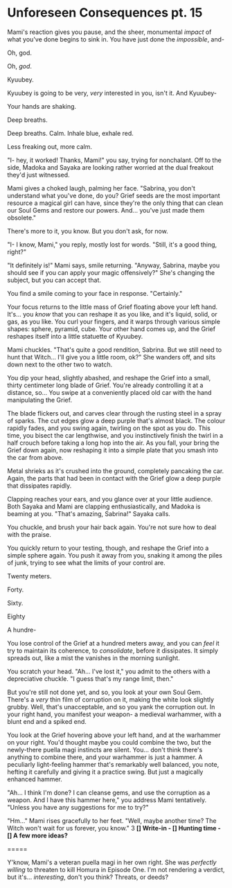 # Unforeseen Consequences pt. 15

Mami's reaction gives you pause, and the sheer, monumental *impact* of what you've done begins to sink in. You have just done the *impossible*, and-

Oh, god.

Oh, *god*.

Kyuubey.

Kyuubey is going to be very, *very* interested in you, isn't it. And Kyuubey-

Your hands are shaking.

Deep breaths.

Deep breaths. Calm. Inhale blue, exhale red.

Less freaking out, more calm.

"I- hey, it worked! Thanks, Mami!" you say, trying for nonchalant. Off to the side, Madoka and Sayaka are looking rather worried at the dual freakout they'd just witnessed.

Mami gives a choked laugh, palming her face. "Sabrina, you don't understand what you've done, do you? Grief seeds are the most important resource a magical girl can have, since they're the only thing that can clean our Soul Gems and restore our powers. And... you've just made them obsolete."

There's more to it, you know. But you don't ask, for now.

"I- I know, Mami," you reply, mostly lost for words. "Still, it's a good thing, right?"

"It definitely is!" Mami says, smile returning. "Anyway, Sabrina, maybe you should see if you can apply your magic offensively?" She's changing the subject, but you can accept that.

You find a smile coming to your face in response. "Certainly."

Your focus returns to the little mass of Grief floating above your left hand. It's... you *know* that you can reshape it as you like, and it's liquid, solid, or gas, as you like. You curl your fingers, and it warps through various simple shapes: sphere, pyramid, cube. Your other hand comes up, and the Grief reshapes itself into a little statuette of Kyuubey.

Mami chuckles. "That's quite a good rendition, Sabrina. But we still need to hunt that Witch... I'll give you a little room, ok?" She wanders off, and sits down next to the other two to watch.

You dip your head, slightly abashed, and reshape the Grief into a small, thirty centimeter long blade of Grief. You're already controlling it at a distance, so... You swipe at a conveniently placed old car with the hand manipulating the Grief.

The blade flickers out, and carves clear through the rusting steel in a spray of sparks. The cut edges glow a deep purple that's almost black. The colour rapidly fades, and you swing again, twirling on the spot as you do. This time, you bisect the car lengthwise, and you instinctively finish the twirl in a half crouch before taking a long hop into the air. As you fall, your bring the Grief down again, now reshaping it into a simple plate that you smash into the car from above.

Metal shrieks as it's crushed into the ground, completely pancaking the car. Again, the parts that had been in contact with the Grief glow a deep purple that dissipates rapidly.

Clapping reaches your ears, and you glance over at your little audience. Both Sayaka and Mami are clapping enthusiastically, and Madoka is beaming at you. "That's amazing, Sabrina!" Sayaka calls.

You chuckle, and brush your hair back again. You're not sure how to deal with the praise.

You quickly return to your testing, though, and reshape the Grief into a simple sphere again. You push it away from you, snaking it among the piles of junk, trying to see what the limits of your control are.

Twenty meters.

Forty.

Sixty.

Eighty

A hundre-

You lose control of the Grief at a hundred meters away, and you can *feel* it try to maintain its coherence, to *consolidate*, before it dissipates. It simply spreads out, like a mist the vanishes in the morning sunlight.

You scratch your head. "Ah... I've lost it," you admit to the others with a depreciative chuckle. "I guess that's my range limit, then."

But you're still not done yet, and so, you look at your own Soul Gem. There's a *very* thin film of corruption on it, making the white look slightly grubby. Well, that's unacceptable, and so you yank the corruption out. In your right hand, you manifest your weapon- a medieval warhammer, with a blunt end and a spiked end.

You look at the Grief hovering above your left hand, and at the warhammer on your right. You'd thought maybe you could combine the two, but the newly-there puella magi instincts are silent. You... don't think there's anything to combine there, and your warhammer is just a hammer. A peculiarly light-feeling hammer that's remarkably well balanced, you note, hefting it carefully and giving it a practice swing. But just a magically enhanced hammer.

"Ah... I think I'm done? I can cleanse gems, and use the corruption as a weapon. And I have this hammer here," you address Mami tentatively. "Unless you have any suggestions for me to try?"

"Hm..." Mami rises gracefully to her feet. "Well, maybe another time? The Witch won't wait for us forever, you know."
3
**\[] Write-in
\- \[] Hunting time
\- \[] A few more ideas?**

\=====​

Y'know, Mami's a veteran puella magi in her own right. She was *perfectly willing* to threaten to kill Homura in Episode One. I'm not rendering a verdict, but it's... *interesting*, don't you think? Threats, or deeds?
